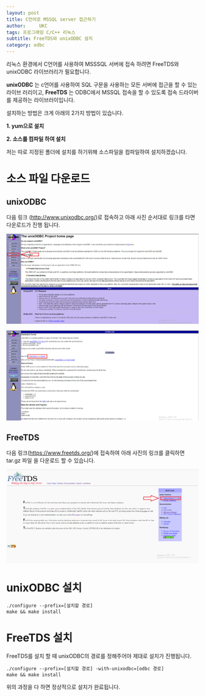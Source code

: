 ```yaml
---
layout: post
title: C언어로 MSSQL server 접근하기
author:     UKC
tags: 프로그래밍 C/C++ 리눅스 
subtitle: FreeTDS와 unixODBC 설치
category: odbc
---
```


리눅스 환경에서 C언어를 사용하여 MSSSQL 서버에 접속 하려면 FreeTDS와 unixODBC
라이브러리가 필요합니다. 

__unixODBC__ 는 c언어를 사용하여 SQL 구문을 사용하는 모든 서버에 접근을 할 수 있는 라이브
러리이고, __FreeTDS__ 는 ODBC에서 MSSQL 접속을 할 수 있도록 접속 드라이버를 제공하는 라이브러이입니다.

설치하는 방법은 크게 아래의 2가지 방법이 있습니다.

__1. yum으로 설치__

__2. 소스를 컴파일 하여 설치__

저는 따로 지정된 폴더에 설치를 하기위해 소스파일을 컴파일하여 설치하겠습니다.

# 소스 파일 다운로드 

## unixODBC

다음 링크 (http://www.unixodbc.org/)로 접속하고 아래 사진 순서대로 링크를 타면
다운로드가 진행 됩니다.

![ODBC_img](/img/2020-01-05/odbc_1.png)

![ODBC_img](/img/2020-01-05/odbc_2.png)

## FreeTDS

다음 링크(https://www.freetds.org/)에 접속하여 아래 사진의 링크를 클릭하면 tar.gz 파일
을 다운로드 할 수 있습니다. 

![FreeTDS_homepage](/img/2020-01-05/freetds.png)

# unixODBC 설치 
	./configure --prefix=[설치할 경로]
	make && make install

# FreeTDS 설치 

FreeTDS를 설치 할 때 unixODBC의 경로를 정해주어야 제대로 설치가 진행됩니다.

	./configure --prefix=[설치할 경로] -with-unixodbc=[odbc 경로]
	make && make install


위의 과정을 다 하면 정상적으로 설치가 완료됩니다. 
